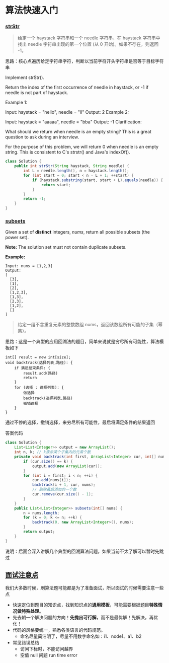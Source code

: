 # 算法快速入门

###  [strStr](https://leetcode-cn.com/problems/implement-strstr/) 

>  给定一个 haystack 字符串和一个 needle 字符串，在 haystack 字符串中找出 needle 字符串出现的第一个位置 (从 0 开始)。如果不存在，则返回 -1。 

 思路：核心点遍历给定字符串字符，判断以当前字符开头字符串是否等于目标字符串 

Implement strStr().

Return the index of the first occurrence of needle in haystack, or -1 if needle is not part of haystack.

Example 1:

Input: haystack = "hello", needle = "ll"
Output: 2
Example 2:

Input: haystack = "aaaaa", needle = "bba"
Output: -1
Clarification:

What should we return when needle is an empty string? This is a great question to ask during an interview.

For the purpose of this problem, we will return 0 when needle is an empty string. This is consistent to C's strstr() and Java's indexOf().

```java
class Solution {
    public int strStr(String haystack, String needle) {
        int L = needle.length(), n = haystack.length();
        for (int start = 0; start < n - L + 1; ++start) {
            if (haystack.substring(start, start + L).equals(needle)) {
                return start;
            }
        }
        return -1;
    }
}
```

###  [subsets](https://leetcode-cn.com/problems/subsets/) 

Given a set of **distinct** integers, *nums*, return all possible subsets (the power set).

**Note:** The solution set must not contain duplicate subsets.

**Example:**

```
Input: nums = [1,2,3]
Output:
[
  [3],
  [1],
  [2],
  [1,2,3],
  [1,3],
  [2,3],
  [1,2],
  []
]
```

> 给定一组不含重复元素的整数数组 nums，返回该数组所有可能的子集（幂集）。 

 思路：这是一个典型的应用回溯法的题目，简单来说就是穷尽所有可能性，算法模板如下 

```
int[] result = new int[size];
void backtrack(选择列表,路径): {
    if 满足结束条件: {
        result.add(路径)
        return
    }
    for (选择 : 选择列表): {
        做选择
        backtrack(选择列表,路径)
        撤销选择
    }
}
```

通过不停的选择，撤销选择，来穷尽所有可能性，最后将满足条件的结果返回

答案代码

```java
class Solution {
    List<List<Integer>> output = new ArrayList();
    int n, k; // k表示某个子集内的元素个数
    private void backtrack(int first, ArrayList<Integer> cur, int[] nums) {
        if (cur.size() == k) {
            output.add(new ArrayList(cur));
        }
        for (int i = first; i < n; ++i) {
            cur.add(nums[i]);
            backtrack(i + 1, cur, nums);
            // 删除最后添加的一个数
            cur.remove(cur.size() - 1);
        }
    }
    public List<List<Integer>> subsets(int[] nums) { 
        n = nums.length;
        for (k = 0; k <= n; ++k) {
            backtrack(0, new ArrayList<Integer>(), nums);
        }
        return output;
    }
}
```

 说明：后面会深入讲解几个典型的回溯算法问题，如果当前不太了解可以暂时先跳过 

## [面试注意点](https://wardseptember.gitee.io/mynotes/#/docs/LeetCode/introduction/quickstart?id=面试注意点)

我们大多数时候，刷算法题可能都是为了准备面试，所以面试的时候需要注意一些点

- 快速定位到题目的知识点，找到知识点的**通用模板**，可能需要根据题目**特殊情况做特殊处理**。
- 先去朝一个解决问题的方向！**先抛出可行解**，而不是最优解！先解决，再优化！
- 代码的风格要统一，熟悉各类语言的代码规范。
  - 命名尽量简洁明了，尽量不用数字命名如：i1、node1、a1、b2
- 常见错误总结
  - 访问下标时，不能访问越界
  - 空值 null 问题 run time error
